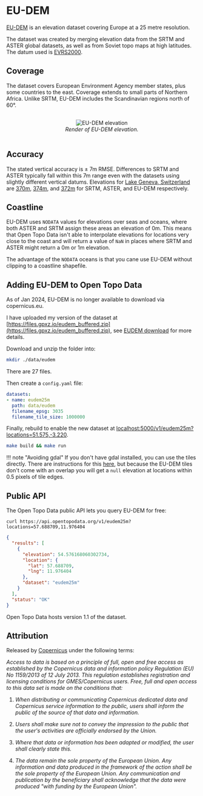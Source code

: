# EU-DEM

[EU-DEM](https://www.eea.europa.eu/data-and-maps/data/copernicus-land-monitoring-service-eu-dem) is an elevation dataset covering Europe at a 25 metre resolution.

The dataset was created by merging elevation data from the SRTM and ASTER global datasets, as well as from Soviet topo maps at high latitudes. The datum used is [EVRS2000](https://spatialreference.org/ref/epsg/evrf2000-height/).



## Coverage

The dataset covers European Environment Agency member states, plus some countries to the east. Coverage extends to small parts of Northern Africa. Unlike SRTM, EU-DEM includes the Scandinavian regions north of 60°.

<p style="text-align:center; padding: 1rem 0">
  <img src="/img/eudem.jpg" alt="EU-DEM elevation">
  <br>
  <em>Render of EU-DEM elevation.</em>
</p>

## Accuracy

The stated vertical accuracy is ± 7m RMSE. Differences to SRTM and ASTER typically fall within this 7m range even with the datasets using slightly different vertical datums. Elevations for [Lake Geneva, Switzerland](https://www.google.com/maps/place/46%C2%B014'33.2%22N+6%C2%B010'32.1%22E/@46.2374461,6.1073519,12z/) are [370m](https://api.opentopodata.org/v1/srtm30m?locations=46.242557,206.175588), [374m](https://api.opentopodata.org/v1/aster30m?locations=46.242557,206.175588), and [372m](https://api.opentopodata.org/v1/eudem25m?locations=46.242557,206.175588) for SRTM, ASTER, and EU-DEM respectively.


## Coastline

EU-DEM uses `NODATA` values for elevations over seas and oceans, where both ASTER and SRTM assign these areas an elevation of 0m. This means that Open Topo Data isn't able to interpolate elevations for locations very close to the coast and will return a value of `NaN` in places where SRTM and ASTER might return a 0m or 1m elevation.

The advantage of the `NODATA` oceans is that you cane use EU-DEM without clipping to a coastline shapefile.


## Adding EU-DEM to Open Topo Data

As of Jan 2024, EU-DEM is no longer available to download via copernicus.eu. 

I have uploaded my version of the dataset at [https://files.gpxz.io/eudem_buffered.zip](https://files.gpxz.io/eudem_buffered.zip), see [EUDEM download](https://www.gpxz.io/blog/eudem) for more details.

Download and unzip the folder into:

```bash
mkdir ./data/eudem
```
There are 27 files.

Then create a `config.yaml` file:

```yaml
datasets:
- name: eudem25m
  path: data/eudem
  filename_epsg: 3035
  filename_tile_size: 1000000
```

Finally, rebuild to enable the new dataset at [localhost:5000/v1/eudem25m?locations=51.575,-3.220](http://localhost:5000/v1/eudem25m?locations=51.575,-3.220).

```bash
make build && make run
```


!!! note "Avoiding gdal"
    If you don't have gdal installed, you can use the tiles directly. There are instructions for this [here](https://github.com/ajnisbet/opentopodata/blob/f012ec136bebcd97e1dc05645e91a6d2487127dc/docs/datasets/eudem.md#adding-eu-dem-to-open-topo-data), but because the EU-DEM tiles don't come with an overlap you will get a `null` elevation at locations within 0.5 pixels of tile edges. 




## Public API

The Open Topo Data public API lets you query EU-DEM for free:

```
curl https://api.opentopodata.org/v1/eudem25m?locations=57.688709,11.976404
```

```json
{
  "results": [
    {
      "elevation": 54.576168060302734,
      "location": {
        "lat": 57.688709,
        "lng": 11.976404
      },
      "dataset": "eudem25m"
    }
  ],
  "status": "OK"
}
```

Open Topo Data hosts version 1.1 of the dataset.


## Attribution

Released by [Copernicus](http://land.copernicus.eu/) under the following terms:


*Access to data is based on a principle of full, open and free access as established by the Copernicus data and information policy Regulation (EU) No 1159/2013 of 12 July 2013. This regulation establishes registration and licensing conditions for GMES/Copernicus users. Free, full and open access to this data set is made on the conditions that:*

1. *When distributing or communicating Copernicus dedicated data and Copernicus service information to the public, users shall inform the public of the source of that data and information.*

2. *Users shall make sure not to convey the impression to the public that the user's activities are officially endorsed by the Union.*

3. *Where that data or information has been adapted or modified, the user shall clearly state this.*

4. *The data remain the sole property of the European Union. Any information and data produced in the framework of the action shall be the sole property of the European Union. Any communication and publication by the beneficiary shall acknowledge that the data were produced "with funding by the European Union".*
